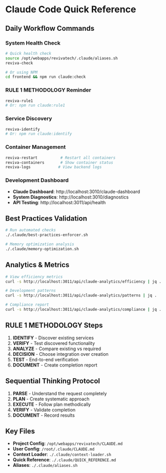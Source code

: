 # Claude Code Quick Reference

## Daily Workflow Commands

### System Health Check
```bash
# Quick health check
source /opt/webapps/revivatech/.claude/aliases.sh
reviva-check

# Or using NPM
cd frontend && npm run claude:check
```

### RULE 1 METHODOLOGY Reminder
```bash
reviva-rule1
# Or: npm run claude:rule1
```

### Service Discovery
```bash
reviva-identify
# Or: npm run claude:identify
```

### Container Management
```bash
reviva-restart          # Restart all containers
reviva-containers       # Show container status
reviva-logs            # View backend logs
```

### Development Dashboard
- **Claude Dashboard**: http://localhost:3010/claude-dashboard
- **System Diagnostics**: http://localhost:3010/diagnostics
- **API Testing**: http://localhost:3011/api/health

## Best Practices Validation
```bash
# Run automated checks
./.claude/best-practices-enforcer.sh

# Memory optimization analysis
./.claude/memory-optimization.sh
```

## Analytics & Metrics
```bash
# View efficiency metrics
curl -s http://localhost:3011/api/claude-analytics/efficiency | jq .

# Development patterns
curl -s http://localhost:3011/api/claude-analytics/patterns | jq .

# Compliance report
curl -s http://localhost:3011/api/claude-analytics/compliance | jq .
```

## RULE 1 METHODOLOGY Steps
1. **IDENTIFY** - Discover existing services
2. **VERIFY** - Test discovered functionality  
3. **ANALYZE** - Compare existing vs required
4. **DECISION** - Choose integration over creation
5. **TEST** - End-to-end verification
6. **DOCUMENT** - Create completion report

## Sequential Thinking Protocol
1. **PARSE** - Understand the request completely
2. **PLAN** - Create systematic approach
3. **EXECUTE** - Follow plan methodically
4. **VERIFY** - Validate completion
5. **DOCUMENT** - Record results

## Key Files
- **Project Config**: `/opt/webapps/revivatech/CLAUDE.md`
- **User Config**: `/root/.claude/CLAUDE.md`
- **Context Loader**: `./.claude/context-loader.sh`
- **Quick Reference**: `./.claude/QUICK_REFERENCE.md`
- **Aliases**: `./.claude/aliases.sh`
